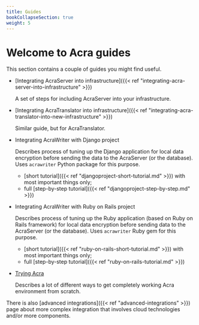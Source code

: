 ```yaml
---
title: Guides
bookCollapseSection: true
weight: 5
---
```


# Welcome to Acra guides

This section contains a couple of guides you might find useful.

* [Integrating AcraServer into infrastructure]({{< ref "integrating-acra-server-into-infrastructure" >}})

  A set of steps for including AcraServer into your infrastructure.

* [Integrating AcraTranslator into infrastructure]({{< ref "integrating-acra-translator-into-new-infrastructure" >}})

  Similar guide, but for AcraTranslator.

* Integrating AcraWriter with Django project

  Describes process of tuning up the Django application for local data encryption before sending the data to the AcraServer (or the database).
  Uses `acrawriter` Python package for this purpose.

  * [short tutorial]({{< ref "djangoproject-short-tutorial.md" >}}) with most important things only;
  * full [step-by-step tutorial]({{< ref "djangoproject-step-by-step.md" >}})

* Integrating AcraWriter with Ruby on Rails project

  Describes process of tuning up the Ruby application (based on Ruby on Rails framework) for local data encryption
  before sending data to the AcraServer (or the database).
  Uses `acrawriter` Ruby gem for this purpose.

  * [short tutorial]({{< ref "ruby-on-rails-short-tutorial.md" >}}) with most important things only;
  * full [step-by-step tutorial]({{< ref "ruby-on-rails-tutorial.md" >}})

* [Trying Acra](/acra/getting-started/trying/)

  Describes a lot of different ways to get completely working Acra environment from scratch.

There is also [advanced integrations]({{< ref "advanced-integrations" >}}) page
about more complex integration that involves cloud technologies and/or more components.
